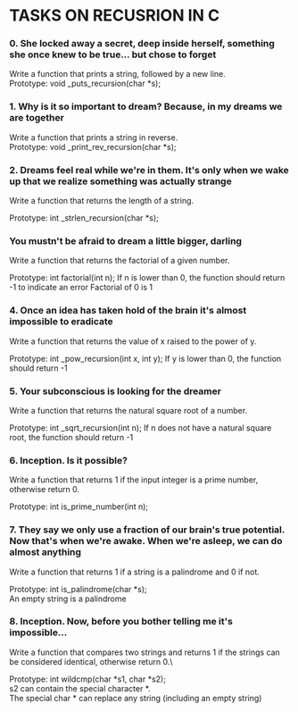 # TASKS ON RECUSRION IN C

### 0. She locked away a secret, deep inside herself, something she once knew to be true... but chose to forget
Write a function that prints a string, followed by a new line.\
  Prototype: void _puts_recursion(char *s);

### 1. Why is it so important to dream? Because, in my dreams we are together

Write a function that prints a string in reverse.\
  Prototype: void _print_rev_recursion(char *s);

### 2. Dreams feel real while we're in them. It's only when we wake up that we realize something was actually strange
 Write a function that returns the length of a string.

  Prototype: int _strlen_recursion(char *s);

### You mustn't be afraid to dream a little bigger, darling
 Write a function that returns the factorial of a given number.

  Prototype: int factorial(int n);
  If n is lower than 0, the function should return -1 to indicate an error
  Factorial of 0 is 1
  
### 4. Once an idea has taken hold of the brain it's almost impossible to eradicate
Write a function that returns the value of x raised to the power of y.

  Prototype: int _pow_recursion(int x, int y);
  If y is lower than 0, the function should return -1

### 5. Your subconscious is looking for the dreamer
Write a function that returns the natural square root of a number.

  Prototype: int _sqrt_recursion(int n);
  If n does not have a natural square root, the function should return -1

### 6. Inception. Is it possible?
Write a function that returns 1 if the input integer is a prime number, otherwise return 0.

  Prototype: int is_prime_number(int n);

### 7. They say we only use a fraction of our brain's true potential. Now that's when we're awake. When we're asleep, we can do almost anything
Write a function that returns 1 if a string is a palindrome and 0 if not.

  Prototype: int is_palindrome(char *s);\
  An empty string is a palindrome

### 8. Inception. Now, before you bother telling me it's impossible...
Write a function that compares two strings and returns 1 if the strings can be considered identical, otherwise return 0.\

  Prototype: int wildcmp(char *s1, char *s2);\
  s2 can contain the special character *.\
  The special char * can replace any string (including an empty string)
